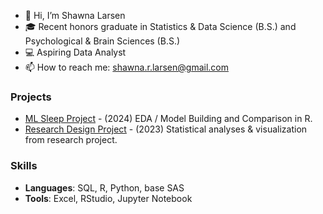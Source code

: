 - 👋 Hi, I’m Shawna Larsen
- 🎓 Recent honors graduate in Statistics & Data Science (B.S.) and Psychological & Brain Sciences (B.S.)
- 💻 Aspiring Data Analyst
- 📫 How to reach me: shawna.r.larsen@gmail.com



### Projects
- [ML Sleep Project](https://github.com/shawnalarsen/ML-Sleep-Project) - (2024) EDA / Model Building and Comparison in R.
- [Research Design Project](https://github.com/shawnalarsen/Visualization-Research) - (2023) Statistical analyses & visualization from research project.

### Skills
- **Languages**: SQL, R, Python, base SAS
- **Tools**: Excel, RStudio, Jupyter Notebook
<!---
shawnalarsen/shawnalarsen is a ✨ special ✨ repository because its `README.md` (this file) appears on your GitHub profile.
You can click the Preview link to take a look at your changes.
--->
